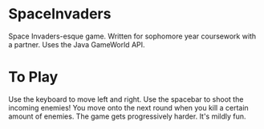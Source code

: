 # SpaceInvaders
Space Invaders-esque game. Written for sophomore year coursework with a partner. Uses the Java GameWorld API.

# To Play
Use the keyboard to move left and right. Use the spacebar to shoot the incoming enemies!
You move onto the next round when you kill a certain amount of enemies. The game gets progressively harder.
It's mildly fun.
